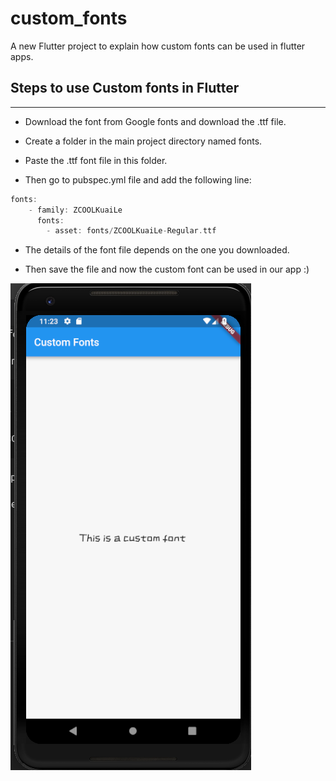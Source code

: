 # custom_fonts

A new Flutter project to explain how custom fonts can be used in flutter apps.

## Steps to use Custom fonts in Flutter
<hr>

* Download the font from Google fonts and download the .ttf file.

* Create a folder in the main project directory named fonts.

* Paste the .ttf font file in this folder.

* Then go to pubspec.yml file and add the following line:

```dart
fonts:
    - family: ZCOOLKuaiLe
      fonts:
        - asset: fonts/ZCOOLKuaiLe-Regular.ttf
```
* The details of the font file depends on the one you downloaded.

* Then save the file and now the custom font can be used in our app :)


![](./Screenshot/screen.png)
